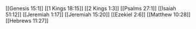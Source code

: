 [[Genesis 15:1]]
[[1 Kings 18:15]]
[[2 Kings 1:3]]
[[Psalms 27:1]]
[[Isaiah 51:12]]
[[Jeremiah 1:17]]
[[Jeremiah 15:20]]
[[Ezekiel 2:6]]
[[Matthew 10:28]]
[[Hebrews 11:27]]
